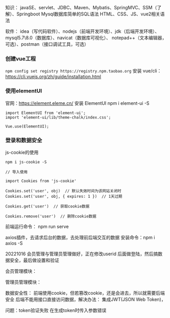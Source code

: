 知识：
javaSE、servlet、JDBC、Maven、Mybatis、SpringMVC、SSM（了解）、Springboot
Mysql数据库简单的SQL语法
HTML、CSS、JS、vue2相关语法

软件：
idea（写代码软件）、nodejs（前端开发环境）、jdk（后端开发环境）、mysql5.7\8.0（数据库）、navicat（数据库可视化）、
notepad++（文本编辑器，可选）、postman（接口调试工具，可选）

### 创建vue工程
`npm config set registry https://registry.npm.taobao.org`
安装 vue/cli：https://cli.vuejs.org/zh/guide/installation.html

### 使用elementUI
官网：https://element.eleme.cn/
安装 ElementUI
npm i element-ui -S

```
import ElementUI from 'element-ui';
import 'element-ui/lib/theme-chalk/index.css';

Vue.use(ElementUI);
```

### 登录和数据安全

js-cookie的使用

```
npm i js-cookie -S

// 导入使用

import Cookies from 'js-cookie'

Cookies.set('user', obj)  // 默认失效时间为该网站关闭时
Cookies.set('user', obj, { expires: 1 })  // 1天过期

Cookies.get('user')  // 获取cookie数据

Cookies.remove('user')  // 删除cookie数据
```


前端运行命令：
npm run serve


axios插件，去请求后台的数据，去处理前后端交互的数据
安装命令：npm i axios -S



20221016
会员管理与管理员管理做好，正在修改userid
后面做登陆，然后搞数据安全，最后做设置和验证



会员管理模块：

管理员管理模块：


数据安全性：
前端使用cookie，但若篡改cookie，还是会进去，所以就需要后端安全
后端不能用接口直接访问数据，解决办法：
集成JWT(JSON Web Token)，



问题：token验证失败
在生成token时传入参数错误
